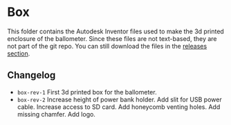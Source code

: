 # Box

This folder contains the Autodesk Inventor files used to make the 3d printed enclosure of the ballometer. Since these files are not text-based, they are not part of the git repo. You can still download the files in the [releases section](https://github.com/wipfli/hardware/releases).

## Changelog

* ```box-rev-1``` First 3d printed box for the ballometer.
* ```box-rev-2``` Increase height of power bank holder. Add slit for USB power cable. Increase access to SD card. Add honeycomb venting holes. Add missing chamfer. Add logo. 

